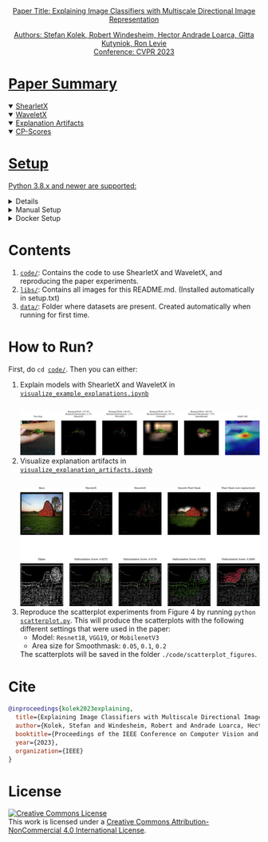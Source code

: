 <div align="center">
	<a href = "https://arxiv.org/pdf/2211.12857.pdf">
        Paper Title: Explaining Image Classifiers with Multiscale Directional Image Representation
		<!--<img width = "300" src = "./imgs/afghan_hound.png"> -->
		
<div><p>Authors: Stefan Kolek, Robert Windesheim, Hector Andrade Loarca, Gitta Kutyniok, Ron Levie<br>Conference: CVPR 2023</p></div>
</div>

# Paper Summary
<details open>
<summary>ShearletX</summary>
    

</details>
    
<details open>
<summary>WaveletX</summary>
    

</details>

<details open>
<summary>Explanation Artifacts</summary>
    

</details>
    
<details open>
<summary>CP-Scores</summary>
    </details>


# Setup
Python 3.8.x and newer are supported:

<details>
	<summary>Automated Setup</summary>
	<ol>
		<li> Create a virtualenv at the root of the repo: <code>python -m venv venv4coshnet</code> </li>
		<li> Activate venv4coshnet:
			<ul>
				<li> Windows: <code>venv4coshnet\Scripts\activate</code> </li>
				<li> Linux/MacOS: <code>source venv4coshnet/bin/activate</code> </li>
			</ul> 
		</li>
		<li> Run setup.py:
			<ul>
				<li> with <code>CUDA</code>: <code>python <a href = "./setup.py">setup.py</a></code> </li>
				<li> without <code>CUDA</code>: <code>python <a href = "./setup.py">setup.py</a> --no-cuda</code> </li>
				<li> use <code>--no-venv</code> to disable venv check (e.g. inside a docker) </li>
			</ul>
		</li>	
	</ol>

</details>

<details>
	<summary>Manual Setup</summary>
	<ul>
		<li> Please follow: <code><a href = "./setup.txt">setup.txt</a></code></li>
	</ul>
</details>

<details>
	<summary>Docker Setup</summary>
	<ul>
		<li> Build image: <code>docker build -t coshnet-docker:latest .</code> (Some systems might require running this in `sudo` mode.)</li>
	</ul>
</details>

# Contents
<div>
<ol>
		<li> <code><a href = "./code/">code/</a></code>: Contains the code to use ShearletX and WaveletX, and reproducing the paper experiments.</li>
		<li> <code><a href = "./imgs/">libs/</a></code>: Contains all images for this README.md.
						   (Installed automatically in setup.txt)</li>
		<li> <code><a href = "./data/">data/</a></code>: Folder where datasets are present. Created automatically when running for first time.</li>
	</ol>
</div>

# How to Run?

First, do <code>cd <a href = "./code/">code/</a></code>. Then you can either:
<div>
	<ol>
		<li> Explain models with ShearletX and WaveletX in <code> <a href = "./code/visualize_example_explanations.ipynb">visualize_example_explanations.ipynb</a> </code></li>
        <br>
        <div style="text-align: center;">
        <img width = "500" src = "./imgs/explanation_example.png", style="margin-top: 10px;">
        </div>
		<li> Visualize explanation artifacts in <code> <a href = "./code/visualize_explanation_artifacts.ipynb">visualize_explanation_artifacts.ipynb</a></code></li>
        <br>
        <div style="text-align: center;">
        <img width = "r5600" src = "./imgs/explanation_artifacts.png", style="margin-top: 10px;">
        </div>
        <li> Reproduce the scatterplot experiments from Figure 4 by running 
            <code>python <a href = "./code/scatterplot.py">scatterplot.py</a></code>. This will produce the scatterplots with the following different settings that were used in the paper:
            <ul>
                <li> Model: <code>Resnet18</code>, <code>VGG19</code>, or <code>MobilenetV3</code></li>
                <li> Area size for Smoothmask: <code>0.05</code>, <code>0.1</code>, <code>0.2</code></li>
            </ul>
            The scatterplots will be saved in the folder <code>./code/scatterplot_figures</code>.
	</ol>
</div>



# Cite
```bibtex
@inproceedings{kolek2023explaining,
  title={Explaining Image Classifiers with Multiscale Directional Image Representation},
  author={Kolek, Stefan and Windesheim, Robert and Andrade Loarca, Hector and Kutyniok, Gitta and Levie, Ron},
  booktitle={Proceedings of the IEEE Conference on Computer Vision and Pattern Recognition (CVPR)},
  year={2023},
  organization={IEEE}
}

```
# License
<div>
<a rel="license" href="http://creativecommons.org/licenses/by-nc/4.0/"><img alt="Creative Commons License" style="border-width:0" src="https://i.creativecommons.org/l/by-nc/4.0/88x31.png" /></a><br />This work is licensed under a <a rel="license" href="http://creativecommons.org/licenses/by-nc/4.0/">Creative Commons Attribution-NonCommercial 4.0 International License</a>.
</div>
